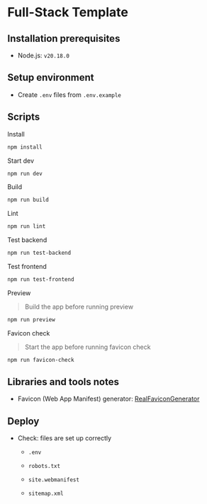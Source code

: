 # Full-Stack Template

## Installation prerequisites

- Node.js: `v20.18.0`

## Setup environment

- Create `.env` files from `.env.example`

## Scripts

Install

```sh
npm install
```

Start dev

```sh
npm run dev
```

Build

```sh
npm run build
```

Lint

```sh
npm run lint
```

Test backend

```sh
npm run test-backend
```

Test frontend

```sh
npm run test-frontend
```

Preview

> Build the app before running preview

```sh
npm run preview
```

Favicon check

> Start the app before running favicon check

```sh
npm run favicon-check
```

## Libraries and tools notes

- Favicon (Web App Manifest) generator: [RealFaviconGenerator](https://realfavicongenerator.net)

## Deploy

- Check: files are set up correctly

  - `.env`

  - `robots.txt`

  - `site.webmanifest`

  - `sitemap.xml`
